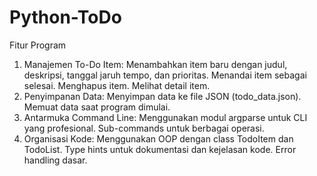 # Python-ToDo

Fitur Program
1. Manajemen To-Do Item:
   Menambahkan item baru dengan judul, deskripsi, tanggal jaruh tempo, dan prioritas. 
   Menandai item sebagai selesai. 
   Menghapus item. 
   Melihat detail item.
2. Penyimpanan Data:
   Menyimpan data ke file JSON (todo_data.json). 
   Memuat data saat program dimulai.
3. Antarmuka Command Line:
   Menggunakan modul argparse untuk CLI yang profesional. 
   Sub-commands untuk berbagai operasi.
4. Organisasi Kode:
   Menggunakan OOP dengan class TodoItem dan TodoList. 
   Type hints untuk dokumentasi dan kejelasan kode. 
   Error handling dasar.
